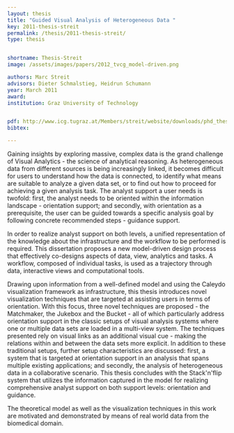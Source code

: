 ```yaml
---
layout: thesis
title: "Guided Visual Analysis of Heterogeneous Data "
key: 2011-thesis-streit
permalink: /thesis/2011-thesis-streit/
type: thesis


shortname: Thesis-Streit
image: /assets/images/papers/2012_tvcg_model-driven.png

authors: Marc Streit
advisors: Dieter Schmalstieg, Heidrun Schumann
year: March 2011
award: 
institution: Graz University of Technology


pdf: http://www.icg.tugraz.at/Members/streit/website/downloads/phd_thesis_streit_03-2011.pdf
bibtex: 

---
```


Gaining insights by exploring massive, complex data is the grand challenge of Visual Analytics - the science of analytical reasoning. As heterogeneous data from different sources is being increasingly linked, it becomes difficult for users to understand how the data is connected, to identify what means are suitable to analyze a given data set, or to find out how to proceed for achieving a given analysis task. The analyst support a user needs is twofold: first, the analyst needs to be oriented within the information landscape - orientation support; and secondly, with orientation as a prerequisite, the user can be guided towards a specific analysis goal by following concrete recommended steps - guidance support. 

In order to realize analyst support on both levels, a unified representation of the knowledge about the infrastructure and the workflow to be performed is required. This dissertation proposes a new model-driven design process that effectively co-designs aspects of data, view, analytics and tasks. A workflow, composed of individual tasks, is used as a trajectory through data, interactive views and computational tools. 

Drawing upon information from a well-defined model and using the Caleydo visualization framework as infrastructure, this thesis introduces novel visualization techniques that are targeted at assisting users in terms of orientation. With this focus, three novel techniques are proposed - the Matchmaker, the Jukebox and the Bucket - all of which particularly address orientation support in the classic setups of visual analysis systems where one or multiple data sets are loaded in a multi-view system. The techniques presented rely on visual links as an additional visual cue - making the relations within and between the data sets more explicit. In addition to these traditional setups, further setup characteristics are discussed: first, a system that is targeted at orientation support in an analysis that spans multiple existing applications; and secondly, the analysis of heterogeneous data in a collaborative scenario. This thesis concludes with the Stack'n'flip system that utilizes the information captured in the model for realizing comprehensive analyst support on both support levels: orientation and guidance. 

The theoretical model as well as the visualization techniques in this work are motivated and demonstrated by means of real world data from the biomedical domain.
